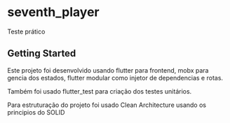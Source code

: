 # seventh_player

Teste prático

## Getting Started

Este projeto foi desenvolvido usando flutter para frontend, mobx para gencia dos estados, flutter modular como injetor de dependencias e rotas.

Também foi usado flutter_test para criação dos testes unitários.

Para estruturação do projeto foi usado Clean Architecture usando os principios do SOLID
